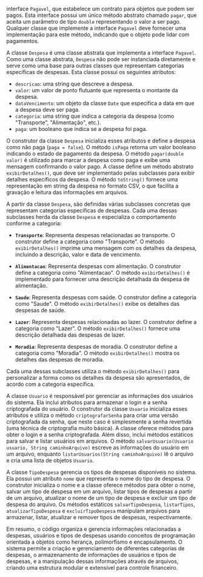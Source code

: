 interface `Pagavel`, que estabelece um contrato para objetos que podem ser pagos. Esta interface possui um único método abstrato chamado `pagar`, que aceita um parâmetro de tipo `double` representando o valor a ser pago. Qualquer classe que implemente a interface `Pagavel` deve fornecer uma implementação para este método, indicando que o objeto pode lidar com pagamentos.

A classe `Despesa` é uma classe abstrata que implementa a interface `Pagavel`. Como uma classe abstrata, `Despesa` não pode ser instanciada diretamente e serve como uma base para outras classes que representam categorias específicas de despesas. Esta classe possui os seguintes atributos:
- `descricao`: uma string que descreve a despesa.
- `valor`: um valor de ponto flutuante que representa o montante da despesa.
- `dataVencimento`: um objeto da classe `Date` que especifica a data em que a despesa deve ser paga.
- `categoria`: uma string que indica a categoria da despesa (como "Transporte", "Alimentação", etc.).
- `paga`: um booleano que indica se a despesa foi paga.

O construtor da classe `Despesa` inicializa esses atributos e define a despesa como não paga (`paga = false`). O método `isPaga` retorna um valor booleano indicando o estado de pagamento da despesa. O método `pagar(double valor)` é utilizado para marcar a despesa como paga e exibe uma mensagem confirmando o valor pago. A classe define um método abstrato `exibirDetalhes()`, que deve ser implementado pelas subclasses para exibir detalhes específicos da despesa. O método `toString()` fornece uma representação em string da despesa no formato CSV, o que facilita a gravação e leitura das informações em arquivos.

A partir da classe `Despesa`, são definidas várias subclasses concretas que representam categorias específicas de despesas. Cada uma dessas subclasses herda da classe `Despesa` e especializa o comportamento conforme a categoria:

- **`Transporte`**: Representa despesas relacionadas ao transporte. O construtor define a categoria como "Transporte". O método `exibirDetalhes()` imprime uma mensagem com os detalhes da despesa, incluindo a descrição, valor e data de vencimento.

- **`Alimentacao`**: Representa despesas com alimentação. O construtor define a categoria como "Alimentacao". O método `exibirDetalhes()` é implementado para fornecer uma descrição detalhada da despesa de alimentação.

- **`Saude`**: Representa despesas com saúde. O construtor define a categoria como "Saude". O método `exibirDetalhes()` exibe os detalhes das despesas de saúde.

- **`Lazer`**: Representa despesas relacionadas ao lazer. O construtor define a categoria como "Lazer". O método `exibirDetalhes()` fornece uma descrição detalhada das despesas de lazer.

- **`Moradia`**: Representa despesas de moradia. O construtor define a categoria como "Moradia". O método `exibirDetalhes()` mostra os detalhes das despesas de moradia.

Cada uma dessas subclasses utiliza o método `exibirDetalhes()` para personalizar a forma como os detalhes da despesa são apresentados, de acordo com a categoria específica.

A classe `Usuario` é responsável por gerenciar as informações dos usuários do sistema. Ela inclui atributos para armazenar o login e a senha criptografada do usuário. O construtor da classe `Usuario` inicializa esses atributos e utiliza o método `criptografarSenha` para criar uma versão criptografada da senha, que neste caso é simplesmente a senha revertida (uma técnica de criptografia muito básica). A classe oferece métodos para obter o login e a senha criptografada. Além disso, inclui métodos estáticos para salvar e listar usuários em arquivos. O método `salvarUsuario(Usuario usuario, String caminhoArquivo)` escreve as informações do usuário em um arquivo, enquanto `listarUsuarios(String caminhoArquivo)` lê o arquivo e cria uma lista de objetos `Usuario`.

A classe `TipoDespesa` gerencia os tipos de despesas disponíveis no sistema. Ela possui um atributo `nome` que representa o nome do tipo de despesa. O construtor inicializa o nome e a classe oferece métodos para obter o nome, salvar um tipo de despesa em um arquivo, listar tipos de despesas a partir de um arquivo, atualizar o nome de um tipo de despesa e excluir um tipo de despesa do arquivo. Os métodos estáticos `salvarTipoDespesa`, `listarTipos`, `atualizarTipoDespesa` e `excluirTipoDespesa` manipulam arquivos para armazenar, listar, atualizar e remover tipos de despesas, respectivamente.

Em resumo, o código organiza e gerencia informações relacionadas a despesas, usuários e tipos de despesas usando conceitos de programação orientada a objetos como herança, polimorfismo e encapsulamento. O sistema permite a criação e gerenciamento de diferentes categorias de despesas, o armazenamento de informações de usuários e tipos de despesas, e a manipulação dessas informações através de arquivos, criando uma estrutura modular e extensível para controle financeiro.
